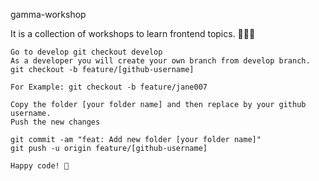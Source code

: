 gamma-workshop

It is a collection of workshops to learn frontend topics. 🧑‍💻🎨

    Go to develop git checkout develop
    As a developer you will create your own branch from develop branch. git checkout -b feature/[github-username]

    For Example: git checkout -b feature/jane007

    Copy the folder [your folder name] and then replace by your github username.
    Push the new changes

    git commit -am "feat: Add new folder [your folder name]"
    git push -u origin feature/[github-username]

    Happy code! 🤩

